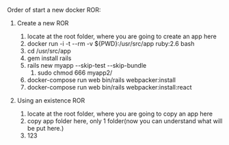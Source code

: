 Order of start a new docker ROR:
1. Create a new ROR
    1. locate at the root folder, where you are going to create an app here
    2. docker run -i -t --rm -v ${PWD}:/usr/src/app ruby:2.6 bash
    3. cd /usr/src/app
    4. gem install rails
    5. rails new myapp --skip-test --skip-bundle
        1. sudo chmod 666 myapp2/
    6. docker-compose run web bin/rails webpacker:install
    7. docker-compose run web bin/rails webpacker:install:react


2. Using an existence ROR
    1. locate at the root folder, where you are going to copy an app here
    2. copy app folder here, only 1 folder(now you can understand what will be put here.)
    3. 123